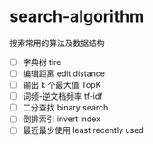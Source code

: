 # search-algorithm
搜索常用的算法及数据结构
- [ ] 字典树 tire
- [ ] 编辑距离 edit distance
- [ ] 输出 k 个最大值 TopK 
- [ ] 词频-逆文档频率 tf-idf
- [ ] 二分查找 binary search
- [ ] 倒排索引 invert index
- [ ] 最近最少使用 least recently used 
